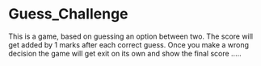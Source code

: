 # Guess_Challenge
This is a game, based on guessing an option between two.
The score will get added by 1 marks after each correct guess.
Once you make a wrong decision the game will get exit on its own and show the final score .....
